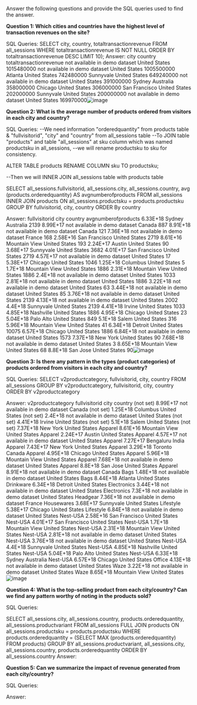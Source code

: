 Answer the following questions and provide the SQL queries used to find the answer.

    
**Question 1: Which cities and countries have the highest level of transaction revenues on the site?**


SQL Queries:
SELECT city, country, totaltransactionrevenue 
FROM all_sessions
WHERE totaltransactionrevenue IS NOT NULL
ORDER BY totaltransactionrevenue DESC
LIMIT 10);
Answer:
city	country	totaltransactionrevenue
not available in demo dataset	United States	1015480000
not available in demo dataset	United States	1005500000
Atlanta	United States	742480000
Sunnyvale	United States	649240000
not available in demo dataset	United States	391000000
Sydney	Australia	358000000
Chicago	United States	306000000
San Francisco	United States	202000000
Sunnyvale	United States	200000000
not available in demo dataset	United States	169970000![image](https://github.com/oyebolakolapo/LHL_Project_One_Kolapo/assets/40770957/7e9c364f-6ff4-41d3-a015-858e6a604102)

**Question 2: What is the average number of products ordered from visitors in each city and country?**


SQL Queries:
--We need information "orderedquantity" from products table & "fullvisitorid", "city" and "country" from all_sessions table
--To JOIN table "products" and table "all_sessions" at sku column which was named productsku in all_sessions,
--we will rename productsku to sku for consistency.

ALTER TABLE products 
RENAME COLUMN sku TO productsku;

--Then we will INNER JOIN all_sessions table with products table

SELECT all_sessions.fullvisitorid, all_sessions.city, all_sessions.country, avg (products.orderedquantity) AS avgnumberofproducts
FROM all_sessions
INNER JOIN products
ON all_sessions.productsku = products.productsku
GROUP BY fullvisitorid, city, country
ORDER By country

Answer:
fullvisitorid	city	country	avgnumberofproducts
6.33E+18	Sydney	Australia	2139
8.99E+17	not available in demo dataset	Canada	887
8.91E+18	not available in demo dataset	Canada	121
7.36E+18	not available in demo dataset	France	168
2.58E+16	San Francisco	United States	2719
8.61E+16	Mountain View	United States	193
2.24E+17	Austin	United States	90
3.68E+17	Sunnyvale	United States	3682
4.01E+17	San Francisco	United States	2719
4.57E+17	not available in demo dataset	United States	17
5.38E+17	Chicago	United States	1046
1.25E+18	Columbus	United States	5
1.7E+18	Mountain View	United States	1886
2.31E+18	Mountain View	United States	1886
2.4E+18	not available in demo dataset	United States	1033
2.81E+18	not available in demo dataset	United States	1886
3.22E+18	not available in demo dataset	United States	63
3.44E+18	not available in demo dataset	United States	85
3.76E+18	not available in demo dataset	United States	2139
4.13E+18	not available in demo dataset	United States	2002
4.4E+18	Sunnyvale	United States	2139
4.41E+18	Irvine	United States	1033
4.85E+18	Nashville	United States	1886
4.95E+18	Chicago	United States	23
5.04E+18	Palo Alto	United States	849
5.1E+18	Salem	United States	316
5.96E+18	Mountain View	United States	41
6.34E+18	Detroit	United States	10075
6.57E+18	Chicago	United States	1886
6.84E+18	not available in demo dataset	United States	1573
7.37E+18	New York	United States	90
7.68E+18	not available in demo dataset	United States	3
8.65E+18	Mountain View	United States	68
8.8E+18	San Jose	United States	90![image](https://github.com/oyebolakolapo/LHL_Project_One_Kolapo/assets/40770957/127166d6-66be-40d5-b39e-5f7130d18251)

**Question 3: Is there any pattern in the types (product categories) of products ordered from visitors in each city and country?**


SQL Queries:
SELECT v2productcategory, fullvisitorid, city, country 
FROM all_sessions
GROUP BY v2productcategory, fullvisitorid, city, country 
ORDER BY v2productcategory

Answer:
v2productcategory	fullvisitorid	city	country
(not set)	8.99E+17	not available in demo dataset	Canada
(not set)	1.25E+18	Columbus	United States
(not set)	2.4E+18	not available in demo dataset	United States
(not set)	4.41E+18	Irvine	United States
(not set)	5.1E+18	Salem	United States
(not set)	7.37E+18	New York	United States
Apparel	8.61E+16	Mountain View	United States
Apparel	2.24E+17	Austin	United States
Apparel	4.57E+17	not available in demo dataset	United States
Apparel	7.27E+17	Bengaluru	India
Apparel	7.43E+17	New York	United States
Apparel	3.29E+18	Toronto	Canada
Apparel	4.95E+18	Chicago	United States
Apparel	5.96E+18	Mountain View	United States
Apparel	7.68E+18	not available in demo dataset	United States
Apparel	8.8E+18	San Jose	United States
Apparel	8.91E+18	not available in demo dataset	Canada
Bags	1.48E+18	not available in demo dataset	United States
Bags	8.44E+18	Atlanta	United States
Drinkware	6.34E+18	Detroit	United States
Electronics	3.44E+18	not available in demo dataset	United States
Electronics	7.3E+18	not available in demo dataset	United States
Headgear	7.36E+18	not available in demo dataset	France
Housewares	3.68E+17	Sunnyvale	United States
Lifestyle	5.38E+17	Chicago	United States
Lifestyle	6.84E+18	not available in demo dataset	United States
Nest-USA	2.58E+16	San Francisco	United States
Nest-USA	4.01E+17	San Francisco	United States
Nest-USA	1.7E+18	Mountain View	United States
Nest-USA	2.31E+18	Mountain View	United States
Nest-USA	2.81E+18	not available in demo dataset	United States
Nest-USA	3.76E+18	not available in demo dataset	United States
Nest-USA	4.4E+18	Sunnyvale	United States
Nest-USA	4.85E+18	Nashville	United States
Nest-USA	5.04E+18	Palo Alto	United States
Nest-USA	6.33E+18	Sydney	Australia
Nest-USA	6.57E+18	Chicago	United States
Office	4.13E+18	not available in demo dataset	United States
Waze	3.22E+18	not available in demo dataset	United States
Waze	8.65E+18	Mountain View	United States![image](https://github.com/oyebolakolapo/LHL_Project_One_Kolapo/assets/40770957/fc335c7c-f2cd-4c17-b8a5-4ae38cb1b4ef)


**Question 4: What is the top-selling product from each city/country? Can we find any pattern worthy of noting in the products sold?**


SQL Queries:

SELECT all_sessions.city, all_sessions.country, products.orderedquantity, all_sessions.productvariant
FROM all_sessions
FULL JOIN products
ON all_sessions.productsku = products.productsku
WHERE products.orderedquantity =  (SELECT MAX (products.orderedquantity)
   FROM products)
GROUP BY all_sessions.productvariant, all_sessions.city, all_sessions.country, products.orderedquantity
ORDER BY all_sessions.country
Answer:





**Question 5: Can we summarize the impact of revenue generated from each city/country?**

SQL Queries:



Answer:







